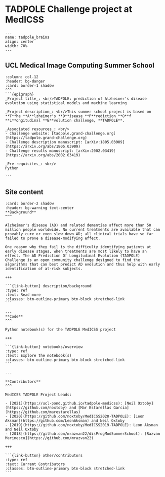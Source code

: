 # TADPOLE Challenge project at **MedICSS**

```{figure} ../_static/img/tadpole_logo.png
---
name: tadpole_brains
align: center
width: 70%
---

```

## UCL **M**edical **I**mage **C**omputing **S**ummer **S**chool


`````{panels}
:column: col-12
:header: bg-danger
:card: border-1 shadow
^^^
```{epigraph}
_Project title_: <br/>TADPOLE: prediction of Alzheimer's disease evolution using statistical models and machine learning

_Project description_: <br/>This summer school project is based on **T**he **A**lzheimer's **D**isease **P**rediction **O**f **L**ongitudinal **E**volution challenge, **TADPOLE**.

_Associated resources_: <br/>
- Challenge website: [tadpole.grand-challenge.org](https://tadpole.grand-challenge.org)
- Challenge description manuscript: [arXiv:1805.03909](https://arxiv.org/abs/1805.03909)
- Challenge results manuscript: [arXiv:2002.03419](https://arxiv.org/abs/2002.03419)

_Pre-requisites_: <br/>
Python

```
`````



## **Site content**

````{panels}
:card: border-2 shadow
:header: bg-warning text-center
**Background**
^^^

Alzheimer's disease (AD) and related dementias affect more than 50 million people worldwide. No current treatments are available that can provably cure or even slow down AD; all clinical trials have so far failed to prove a disease-modifying effect. 

One reason why they fail is the difficulty identifying patients at early disease stages, when treatments are most likely to have an effect. The AD Prediction Of Longitudinal Evolution (TADPOLE) Challenge is an open community challenge designed to find the algorithms that can best predict AD evolution and thus help with early identification of at-risk subjects.

+++

```{link-button} description/background
:type: ref
:text: Read more
:classes: btn-outline-primary btn-block stretched-link
```

---
**Code**
^^^

Python notebook(s) for the TADPOLE MedICSS project

+++

```{link-button} notebooks/overview
:type: ref
:text: Explore the notebook(s)
:classes: btn-outline-primary btn-block stretched-link
```

---

**Contributors**
^^^

MedICSS TADPOLE Project Leads:

- [2021](https://ucl-pond.github.io/tadpole-medicss): [Neil Oxtoby](https://github.com/noxtoby) and [Mar Estarellas Garcia](https://github.com/marestarellas)
- [2020](https://github.com/noxtoby/MedICSS2020-TADPOLE): [Leon Aksman](https://github.com/LeonAksman) and Neil Oxtoby
- [2019](https://github.com/noxtoby/MedICSS2019-TADPOLE): Leon Aksman and Neil Oxtoby
- [2018](https://github.com/mrazvan22/disProgModSummerSchool): [Razvan Marinescu](https://github.com/mrazvan22)

+++

```{link-button} other/contributors
:type: ref
:text: Current Contributors
:classes: btn-outline-primary btn-block stretched-link
```

````
